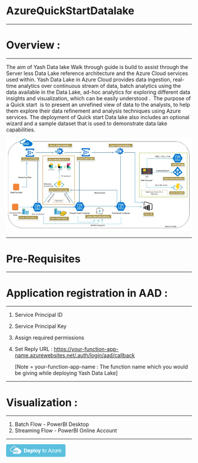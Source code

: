 # AzureQuickStartDatalake

--------------------------------------------------------------------------
# Overview :
--------------------------------------------------------------------------
The aim of Yash Data lake Walk through guide is build to assist  through the Server less Data Lake reference architecture and the Azure Cloud services used within. 
Yash Data Lake in Azure Cloud provides data ingestion, real-time analytics over continuous stream of data, batch analytics using the data available in the Data Lake, ad-hoc analytics for exploring different data insights and visualization, which can be easily understood .
 The purpose of a Quick start  is to present an unrefined view of data to the analysts, to help them explore their data refinement and analysis techniques using Azure services.
The deployment  of Quick start Data lake also includes an optional wizard and a sample dataset that is used  to demonstrate data lake capabilities.

![alt text](https://raw.githubusercontent.com/KuldeepShikhare/AzureQuickStartDatalake/sandbox/scripts/images/Step_1_Get_Started.JPG)

--------------------------------------------------------------------------
# Pre-Requisites
--------------------------------------------------------------------------
# Application registration in AAD :
--------------------------------------------------------------------------
1. Service Principal ID
2. Service Principal Key
3. Assign required permissions
4. Set Reply URL :
	https://your-function-app-name.azurewebsites.net/.auth/login/aad/callback
	
	[Note = your-function-app-name : The function name which you would be giving while deploying Yash Data Lake]
	
--------------------------------------------------------------------------
# Visualization :
--------------------------------------------------------------------------
1. Batch Flow - PowerBI Desktop
2. Streaming Flow - PowerBI Online Account
--------------------------------------------------------------------------
<a href="https://portal.azure.com/#create/Microsoft.Template/uri/https%3A%2F%2Fraw.githubusercontent.com%2FKuldeepShikhare%2FAzureQuickStartDatalake%2Fsandbox%2FazureDeploy.json" target="_blank">
<img src="https://raw.githubusercontent.com/Azure/azure-quickstart-templates/master/1-CONTRIBUTION-GUIDE/images/deploytoazure.png"/>
</a>
